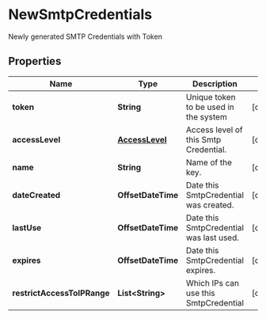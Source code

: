 

# NewSmtpCredentials

Newly generated SMTP Credentials with Token
## Properties

Name | Type | Description | Notes
------------ | ------------- | ------------- | -------------
**token** | **String** | Unique token to be used in the system |  [optional]
**accessLevel** | [**AccessLevel**](AccessLevel.md) | Access level of this Smtp Credential. |  [optional]
**name** | **String** | Name of the key. |  [optional]
**dateCreated** | **OffsetDateTime** | Date this SmtpCredential was created. |  [optional]
**lastUse** | **OffsetDateTime** | Date this SmtpCredential was last used. |  [optional]
**expires** | **OffsetDateTime** | Date this SmtpCredential expires. |  [optional]
**restrictAccessToIPRange** | **List&lt;String&gt;** | Which IPs can use this SmtpCredential |  [optional]



